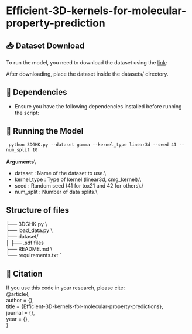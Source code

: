 # Efficient-3D-kernels-for-molecular-property-prediction 

## 📥 Dataset Download 
To run the model, you need to download the dataset using the [link](https://drive.google.com/drive/folders/1F05h8623pwLuN4NF_AMTa1ilzYBzIdaL?usp=sharing):

After downloading, place the dataset inside the datasets/ directory.
## 🔧 Dependencies
* Ensure you have the following dependencies installed before running the script:

## 🚀 Running the Model

` python 3DGHK.py --dataset gamma --kernel_type linear3d --seed 41 --num_split 10`\
\
 **Arguments**\
- dataset : Name of the dataset to use.\
- kernel_type : Type of kernel (linear3d, cmg_kernel).\
- seed : Random seed (41 for tox21 and 42 for others).\
- num_split : Number of data splits.\

## Structure of files

├── 3DGHK.py \        
├── load_data.py \    
├── dataset/ \
│   ├── .sdf files \
├── README.md  \                  
└── requirements.txt    `  


## 📝 Citation

If you use this code in your research, please cite: \
@article{,\
  author    = {},\
  title     = {Efficient-3D-kernels-for-molecular-property-predictions},\
  journal   = {},\
  year      = {},\
}
